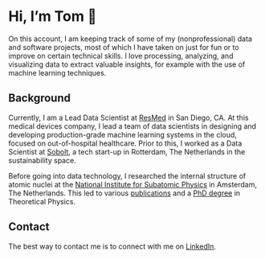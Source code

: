 # Hi, I’m Tom 👋

On this account, I am keeping track of some of my (nonprofessional) data and software projects, most of which I have taken on just for fun or to improve on certain technical skills. I love processing, analyzing, and visualizing data to extract valuable insights, for example with the use of machine learning techniques.

## Background

Currently, I am a Lead Data Scientist at [ResMed](https://www.resmed.com/en-us/) in San Diego, CA. At this medical devices company, I lead a team of data scientists in designing and developing production-grade machine learning systems in the cloud, focused on out-of-hospital healthcare. Prior to this, I worked as a Data Scientist at [Sobolt](https://www.sobolt.com/), a tech start-up in Rotterdam, The Netherlands in the sustainability space.

Before going into data technology, I researched the internal structure of atomic nuclei at the [National Institute for Subatomic Physics](https://www.nikhef.nl/en/) in Amsterdam, The Netherlands. This led to various [publications](https://inspirehep.net/authors/1257922?ui-citation-summary=true) and a [PhD degree](https://research.rug.nl/en/publications/mapping-the-internal-structure-of-hadrons-through-color-and-spin-) in Theoretical Physics.

## Contact

The best way to contact me is to connect with me on [LinkedIn](https://www.linkedin.com/in/tvdaal/).
